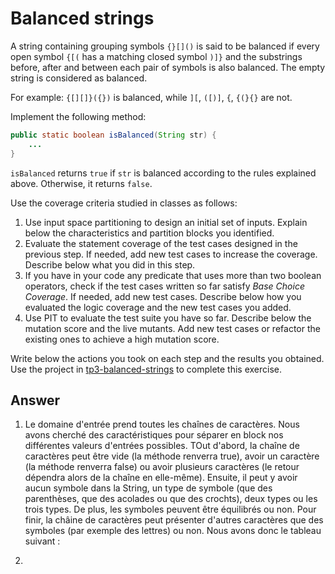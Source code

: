 # Balanced strings

A string containing grouping symbols `{}[]()` is said to be balanced if every open symbol `{[(` has a matching closed symbol `)]}` and the substrings before, after and between each pair of symbols is also balanced. The empty string is considered as balanced.

For example: `{[][]}({})` is balanced, while `][`, `([)]`, `{`, `{(}{}` are not.

Implement the following method:

```java
public static boolean isBalanced(String str) {
    ...
}
```

`isBalanced` returns `true` if `str` is balanced according to the rules explained above. Otherwise, it returns `false`.

Use the coverage criteria studied in classes as follows:

1. Use input space partitioning to design an initial set of inputs. Explain below the characteristics and partition blocks you identified.
2. Evaluate the statement coverage of the test cases designed in the previous step. If needed, add new test cases to increase the coverage. Describe below what you did in this step.
3. If you have in your code any predicate that uses more than two boolean operators, check if the test cases written so far satisfy *Base Choice Coverage*. If needed, add new test cases. Describe below how you evaluated the logic coverage and the new test cases you added.
4. Use PIT to evaluate the test suite you have so far. Describe below the mutation score and the live mutants. Add new test cases or refactor the existing ones to achieve a high mutation score.

Write below the actions you took on each step and the results you obtained.
Use the project in [tp3-balanced-strings](../code/tp3-balanced-strings) to complete this exercise.

## Answer
1. Le domaine d'entrée prend toutes les chaînes de caractères. Nous avons cherché des caractéristiques pour séparer en block nos différentes valeurs d'entrées possibles. TOut d'abord, la chaîne de caractères peut être vide (la méthode renverra true), avoir un caractère (la méthode renverra false) ou avoir plusieurs caractères (le retour dépendra alors de la chaîne en elle-même). Ensuite, il peut y avoir aucun symbole dans la String, un type de symbole (que des parenthèses, que des acolades ou que des crochts), deux types ou les trois types. De plus, les symboles peuvent être équilibrés ou non. Pour finir, la châine de caractères peut présenter d'autres caractères que des symboles (par exemple des lettres) ou non. Nous avons donc le tableau suivant :


2. 

